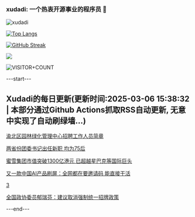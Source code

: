### xudadi: 一个热衷开源事业的程序员 👋

![xudadi](https://github-readme-stats-git-masterorgs-github-readme-stats-team.vercel.app/api?username=xudadi)

[![Top Langs](https://github-readme-stats.vercel.app/api/top-langs/?username=xudadi)](https://github.com/anuraghazra/github-readme-stats)

[![GitHub Streak](https://streak-stats.demolab.com?user=xudadi&locale=zh_Hans)](https://git.io/streak-stats)

![](https://raw.githubusercontent.com/xudadi/xudadi/main/assets/github-contribution-grid-snake.svg)

![VISITOR+COUNT](https://komarev.com/ghpvc/?username=xudadi&label=VISITOR+COUNT)


---start---

## Xudadi的每日更新(更新时间:2025-03-06 15:38:32 | 本部分通过Github Actions抓取RSS自动更新, 无意中实现了自动刷绿墙...)

[渝北区园林绿化管理中心招聘工作人员简章](https://www.gongkaoleida.com/article/2311524)

[两省份团委书记出任新职 均为75后](https://m.163.com/news/article/JPVKV0AK055040N3.html)

[蜜雪集团市值突破1300亿港元 已超越星巴克等国际巨头](https://m.163.com/news/article/JPVKAVQ00534A4SC.html)

[又一款中国AI产品刷屏：全网都在要邀请码 能直接干活](https://m.163.com/news/article/JPVFD3AP0001899O.html)

[3](https://m.163.com/touch/news/sub/domestic)

[全国政协委员郁瑞芬：建议取消强制统一招牌政策](https://m.163.com/news/article/JPV4BHTA0512DU6N.html)

---end---

